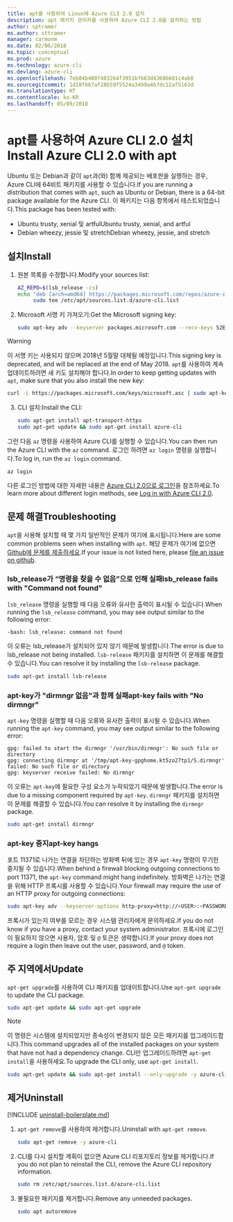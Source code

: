 ```yaml
---
title: apt를 사용하여 Linux에 Azure CLI 2.0 설치
description: apt 패키지 관리자를 사용하여 Azure CLI 2.0을 설치하는 방법
author: sptramer
ms.author: sttramer
manager: carmonm
ms.date: 02/06/2018
ms.topic: conceptual
ms.prod: azure
ms.technology: azure-cli
ms.devlang: azure-cli
ms.openlocfilehash: 7eb04b408f403264f3951bf663d43686601c4ab8
ms.sourcegitcommit: 1d18f667af28b59f5524a3499a4b7dc12af5163d
ms.translationtype: HT
ms.contentlocale: ko-KR
ms.lasthandoff: 05/09/2018
---
```

# <a name="install-azure-cli-20-with-apt"></a><span data-ttu-id="f52c2-103">apt를 사용하여 Azure CLI 2.0 설치</span><span class="sxs-lookup"><span data-stu-id="f52c2-103">Install Azure CLI 2.0 with apt</span></span>

<span data-ttu-id="f52c2-104">Ubuntu 또는 Debian과 같이 `apt`과(와) 함께 제공되는 배포판을 실행하는 경우, Azure CLI에 64비트 패키지를 사용할 수 있습니다.</span><span class="sxs-lookup"><span data-stu-id="f52c2-104">If you are running a distribution that comes with `apt`, such as Ubuntu or Debian, there is a 64-bit package available for the Azure CLI.</span></span> <span data-ttu-id="f52c2-105">이 패키지는 다음 항목에서 테스트되었습니다.</span><span class="sxs-lookup"><span data-stu-id="f52c2-105">This package has been tested with:</span></span>

* <span data-ttu-id="f52c2-106">Ubuntu trusty, xenial 및 artful</span><span class="sxs-lookup"><span data-stu-id="f52c2-106">Ubuntu trusty, xenial, and artful</span></span>
* <span data-ttu-id="f52c2-107">Debian wheezy, jessie 및 stretch</span><span class="sxs-lookup"><span data-stu-id="f52c2-107">Debian wheezy, jessie, and stretch</span></span>

## <a name="install"></a><span data-ttu-id="f52c2-108">설치</span><span class="sxs-lookup"><span data-stu-id="f52c2-108">Install</span></span>

1. <span data-ttu-id="f52c2-109">원본 목록을 수정합니다.</span><span class="sxs-lookup"><span data-stu-id="f52c2-109">Modify your sources list:</span></span>

     ```bash
     AZ_REPO=$(lsb_release -cs)
     echo "deb [arch=amd64] https://packages.microsoft.com/repos/azure-cli/ $AZ_REPO main" | \
          sudo tee /etc/apt/sources.list.d/azure-cli.list
     ```

2. <span data-ttu-id="f52c2-110">Microsoft 서명 키 가져오기:</span><span class="sxs-lookup"><span data-stu-id="f52c2-110">Get the Microsoft signing key:</span></span>

   ```bash
   sudo apt-key adv --keyserver packages.microsoft.com --recv-keys 52E16F86FEE04B979B07E28DB02C46DF417A0893
   ```

  > [!WARNING]
  > <span data-ttu-id="f52c2-111">이 서명 키는 사용되지 않으며 2018년 5월말 대체될 예정입니다.</span><span class="sxs-lookup"><span data-stu-id="f52c2-111">This signing key is deprecated, and will be replaced at the end of May 2018.</span></span> <span data-ttu-id="f52c2-112">`apt`를 사용하여 계속 업데이트하려면 새 키도 설치해야 합니다.</span><span class="sxs-lookup"><span data-stu-id="f52c2-112">In order to keep getting updates with `apt`, make sure that you also install the new key:</span></span>
  > 
  > ```bash
  > curl -L https://packages.microsoft.com/keys/microsoft.asc | sudo apt-key add -
  > ``` 

3. <span data-ttu-id="f52c2-113">CLI 설치:</span><span class="sxs-lookup"><span data-stu-id="f52c2-113">Install the CLI:</span></span>

   ```bash
   sudo apt-get install apt-transport-https
   sudo apt-get update && sudo apt-get install azure-cli
   ```

<span data-ttu-id="f52c2-114">그런 다음 `az` 명령을 사용하여 Azure CLI를 실행할 수 있습니다.</span><span class="sxs-lookup"><span data-stu-id="f52c2-114">You can then run the Azure CLI with the `az` command.</span></span> <span data-ttu-id="f52c2-115">로그인 하려면 `az login` 명령을 실행합니다.</span><span class="sxs-lookup"><span data-stu-id="f52c2-115">To log in, run the `az login` command.</span></span>

```azurecli
az login
```

<span data-ttu-id="f52c2-116">다른 로그인 방법에 대한 자세한 내용은 [Azure CLI 2.0으로 로그인](authenticate-azure-cli.md)을 참조하세요.</span><span class="sxs-lookup"><span data-stu-id="f52c2-116">To learn more about different login methods, see [Log in with Azure CLI 2.0](authenticate-azure-cli.md).</span></span>

## <a name="troubleshooting"></a><span data-ttu-id="f52c2-117">문제 해결</span><span class="sxs-lookup"><span data-stu-id="f52c2-117">Troubleshooting</span></span>

<span data-ttu-id="f52c2-118">`apt`을 사용해 설치할 때 몇 가지 일반적인 문제가 여기에 표시됩니다.</span><span class="sxs-lookup"><span data-stu-id="f52c2-118">Here are some common problems seen when installing with `apt`.</span></span> <span data-ttu-id="f52c2-119">해당 문제가 여기에 없으면 [Github에 문제를 제출하세요](https://github.com/Azure/azure-cli/issues).</span><span class="sxs-lookup"><span data-stu-id="f52c2-119">If your issue is not listed here, please [file an issue on github](https://github.com/Azure/azure-cli/issues).</span></span>

### <a name="lsbrelease-fails-with-command-not-found"></a><span data-ttu-id="f52c2-120">lsb_release가 “명령을 찾을 수 없음”으로 인해 실패</span><span class="sxs-lookup"><span data-stu-id="f52c2-120">lsb_release fails with "Command not found"</span></span>

<span data-ttu-id="f52c2-121">`lsb_release` 명령을 실행할 때 다음 오류와 유사한 출력이 표시될 수 있습니다.</span><span class="sxs-lookup"><span data-stu-id="f52c2-121">When running the `lsb_release` command, you may see output similar to the following error:</span></span>

```output
-bash: lsb_release: command not found
```

<span data-ttu-id="f52c2-122">이 오류는 lsb_release가 설치되어 있지 않기 때문에 발생합니다.</span><span class="sxs-lookup"><span data-stu-id="f52c2-122">The error is due to lsb_release not being installed.</span></span> <span data-ttu-id="f52c2-123">`lsb-release` 패키지를 설치하면 이 문제를 해결할 수 있습니다.</span><span class="sxs-lookup"><span data-stu-id="f52c2-123">You can resolve it by installing the `lsb-release` package.</span></span>

```bash
sudo apt-get install lsb-release
```

### <a name="apt-key-fails-with-no-dirmngr"></a><span data-ttu-id="f52c2-124">apt-key가 "dirmngr 없음"과 함께 실패</span><span class="sxs-lookup"><span data-stu-id="f52c2-124">apt-key fails with "No dirmngr"</span></span>

<span data-ttu-id="f52c2-125">`apt-key` 명령을 실행할 때 다음 오류와 유사한 출력이 표시될 수 있습니다.</span><span class="sxs-lookup"><span data-stu-id="f52c2-125">When running the `apt-key` command, you may see output similar to the following error:</span></span>

```output
gpg: failed to start the dirmngr '/usr/bin/dirmngr': No such file or directory
gpg: connecting dirmngr at '/tmp/apt-key-gpghome.kt5zo27tp1/S.dirmngr' failed: No such file or directory
gpg: keyserver receive failed: No dirmngr
```

<span data-ttu-id="f52c2-126">이 오류는 `apt-key`에 필요한 구성 요소가 누락되었기 때문에 발생합니다.</span><span class="sxs-lookup"><span data-stu-id="f52c2-126">The error is due to a missing component required by `apt-key`.</span></span> <span data-ttu-id="f52c2-127">`dirmngr` 패키지를 설치하면 이 문제를 해결할 수 있습니다.</span><span class="sxs-lookup"><span data-stu-id="f52c2-127">You can resolve it by installing the `dirmngr` package.</span></span>

```bash
sudo apt-get install dirmngr
```

### <a name="apt-key-hangs"></a><span data-ttu-id="f52c2-128">apt-key 중지</span><span class="sxs-lookup"><span data-stu-id="f52c2-128">apt-key hangs</span></span>

<span data-ttu-id="f52c2-129">포트 11371로 나가는 연결을 차단하는 방화벽 뒤에 있는 경우 `apt-key` 명령이 무기한 중지될 수 있습니다.</span><span class="sxs-lookup"><span data-stu-id="f52c2-129">When behind a firewall blocking outgoing connections to port 11371, the `apt-key` command might hang indefinitely.</span></span> <span data-ttu-id="f52c2-130">방화벽은 나가는 연결을 위해 HTTP 프록시를 사용할 수 있습니다.</span><span class="sxs-lookup"><span data-stu-id="f52c2-130">Your firewall may require the use of an HTTP proxy for outgoing connections:</span></span>

```bash
sudo apt-key adv --keyserver-options http-proxy=http://<USER>:<PASSWORD>@<PROXY-HOST>:<PROXY-PORT>/ --keyserver packages.microsoft.com --recv-keys 52E16F86FEE04B979B07E28DB02C46DF417A0893
```

<span data-ttu-id="f52c2-131">프록시가 있는지 여부를 모르는 경우 시스템 관리자에게 문의하세요.</span><span class="sxs-lookup"><span data-stu-id="f52c2-131">If you do not know if you have a proxy, contact your system administrator.</span></span> <span data-ttu-id="f52c2-132">프록시에 로그인이 필요하지 않으면 사용자, 암호 및 `@` 토큰은 생략합니다.</span><span class="sxs-lookup"><span data-stu-id="f52c2-132">If your proxy does not require a login then leave out the user, password, and `@` token.</span></span>

## <a name="update"></a><span data-ttu-id="f52c2-133">주 지역에서</span><span class="sxs-lookup"><span data-stu-id="f52c2-133">Update</span></span>

<span data-ttu-id="f52c2-134">`apt-get upgrade`를 사용하여 CLI 패키지를 업데이트합니다.</span><span class="sxs-lookup"><span data-stu-id="f52c2-134">Use `apt-get upgrade` to update the CLI package.</span></span>

   ```bash
   sudo apt-get update && sudo apt-get upgrade
   ```

> [!NOTE]
> <span data-ttu-id="f52c2-135">이 명령은 시스템에 설치되었지만 종속성이 변경되지 않은 모든 패키지를 업그레이드합니다.</span><span class="sxs-lookup"><span data-stu-id="f52c2-135">This command upgrades all of the installed packages on your system that have not had a dependency change.</span></span>
> <span data-ttu-id="f52c2-136">CLI만 업그레이드하려면 `apt-get install`을 사용하세요.</span><span class="sxs-lookup"><span data-stu-id="f52c2-136">To upgrade the CLI only, use `apt-get install`.</span></span>
> ```bash
> sudo apt-get update && sudo apt-get install --only-upgrade -y azure-cli
> ```

## <a name="uninstall"></a><span data-ttu-id="f52c2-137">제거</span><span class="sxs-lookup"><span data-stu-id="f52c2-137">Uninstall</span></span>

[!INCLUDE [uninstall-boilerplate.md](includes/uninstall-boilerplate.md)]

1. <span data-ttu-id="f52c2-138">`apt-get remove`를 사용하여 제거합니다.</span><span class="sxs-lookup"><span data-stu-id="f52c2-138">Uninstall with `apt-get remove`.</span></span>

    ```bash
    sudo apt-get remove -y azure-cli
    ```

2. <span data-ttu-id="f52c2-139">CLI를 다시 설치할 계획이 없으면 Azure CLI 리포지토리 정보를 제거합니다.</span><span class="sxs-lookup"><span data-stu-id="f52c2-139">If you do not plan to reinstall the CLI, remove the Azure CLI repository information.</span></span>

   ```bash
   sudo rm /etc/apt/sources.list.d/azure-cli.list
   ```

3. <span data-ttu-id="f52c2-140">불필요한 패키지를 제거합니다.</span><span class="sxs-lookup"><span data-stu-id="f52c2-140">Remove any unneeded packages.</span></span>

   ```bash
   sudo apt autoremove
   ```
